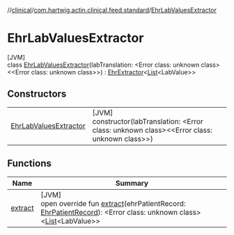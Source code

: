 //[clinical](../../../index.md)/[com.hartwig.actin.clinical.feed.standard](../index.md)/[EhrLabValuesExtractor](index.md)

# EhrLabValuesExtractor

[JVM]\
class [EhrLabValuesExtractor](index.md)(labTranslation: &lt;Error class: unknown class&gt;&lt;&lt;Error class: unknown class&gt;&gt;) : [EhrExtractor](../-ehr-extractor/index.md)&lt;[List](https://kotlinlang.org/api/latest/jvm/stdlib/kotlin.collections/-list/index.html)&lt;LabValue&gt;&gt;

## Constructors

| | |
|---|---|
| [EhrLabValuesExtractor](-ehr-lab-values-extractor.md) | [JVM]<br>constructor(labTranslation: &lt;Error class: unknown class&gt;&lt;&lt;Error class: unknown class&gt;&gt;) |

## Functions

| Name | Summary |
|---|---|
| [extract](extract.md) | [JVM]<br>open override fun [extract](extract.md)(ehrPatientRecord: [EhrPatientRecord](../-ehr-patient-record/index.md)): &lt;Error class: unknown class&gt;&lt;[List](https://kotlinlang.org/api/latest/jvm/stdlib/kotlin.collections/-list/index.html)&lt;LabValue&gt;&gt; |
